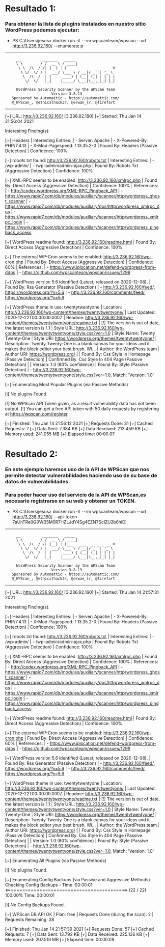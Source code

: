 # Resultado 1:
### Para obtener la lista de plugins instalados en nuestro sitio WordPress podemos ejecutar:

* PS C:\Users\jesus> docker run -it --rm wpscanteam/wpscan --url http://3.236.92.160/  --enumerate p
_______________________________________________________________
         __          _______   _____
         \ \        / /  __ \ / ____|
          \ \  /\  / /| |__) | (___   ___  __ _ _ __ ®
           \ \/  \/ / |  ___/ \___ \ / __|/ _` | '_ \
            \  /\  /  | |     ____) | (__| (_| | | | |
             \/  \/   |_|    |_____/ \___|\__,_|_| |_|

         WordPress Security Scanner by the WPScan Team
                         Version 3.8.13
       Sponsored by Automattic - https://automattic.com/
       @_WPScan_, @ethicalhack3r, @erwan_lr, @firefart
_______________________________________________________________

[+] URL: http://3.236.92.160/ [3.236.92.160]
[+] Started: Thu Jan 14 21:56:04 2021

Interesting Finding(s):

[+] Headers
 | Interesting Entries:
 |  - Server: Apache
 |  - X-Powered-By: PHP/7.4.13
 |  - X-Mod-Pagespeed: 1.13.35.2-0
 | Found By: Headers (Passive Detection)
 | Confidence: 100%

[+] robots.txt found: http://3.236.92.160/robots.txt
 | Interesting Entries:
 |  - /wp-admin/
 |  - /wp-admin/admin-ajax.php
 | Found By: Robots Txt (Aggressive Detection)
 | Confidence: 100%

[+] XML-RPC seems to be enabled: http://3.236.92.160/xmlrpc.php
 | Found By: Direct Access (Aggressive Detection)
 | Confidence: 100%
 | References:
 |  - http://codex.wordpress.org/XML-RPC_Pingback_API
 |  - https://www.rapid7.com/db/modules/auxiliary/scanner/http/wordpress_ghost_scanner
 |  - https://www.rapid7.com/db/modules/auxiliary/dos/http/wordpress_xmlrpc_dos
 |  - https://www.rapid7.com/db/modules/auxiliary/scanner/http/wordpress_xmlrpc_login
 |  - https://www.rapid7.com/db/modules/auxiliary/scanner/http/wordpress_pingback_access

[+] WordPress readme found: http://3.236.92.160/readme.html
 | Found By: Direct Access (Aggressive Detection)
 | Confidence: 100%

[+] The external WP-Cron seems to be enabled: http://3.236.92.160/wp-cron.php
 | Found By: Direct Access (Aggressive Detection)
 | Confidence: 60%
 | References:
 |  - https://www.iplocation.net/defend-wordpress-from-ddos
 |  - https://github.com/wpscanteam/wpscan/issues/1299

[+] WordPress version 5.6 identified (Latest, released on 2020-12-08).
 | Found By: Rss Generator (Passive Detection)
 |  - http://3.236.92.160/feed/, <generator>https://wordpress.org/?v=5.6</generator>
 |  - http://3.236.92.160/comments/feed/, <generator>https://wordpress.org/?v=5.6</generator>

[+] WordPress theme in use: twentytwentyone
 | Location: http://3.236.92.160/wp-content/themes/twentytwentyone/
 | Last Updated: 2020-12-22T00:00:00.000Z
 | Readme: http://3.236.92.160/wp-content/themes/twentytwentyone/readme.txt
 | [!] The version is out of date, the latest version is 1.1
 | Style URL: http://3.236.92.160/wp-content/themes/twentytwentyone/style.css?ver=1.0
 | Style Name: Twenty Twenty-One
 | Style URI: https://wordpress.org/themes/twentytwentyone/
 | Description: Twenty Twenty-One is a blank canvas for your ideas and it makes the block editor your best brush. Wi...
 | Author: the WordPress team
 | Author URI: https://wordpress.org/
 |
 | Found By: Css Style In Homepage (Passive Detection)
 | Confirmed By: Css Style In 404 Page (Passive Detection)
 |
 | Version: 1.0 (80% confidence)
 | Found By: Style (Passive Detection)
 |  - http://3.236.92.160/wp-content/themes/twentytwentyone/style.css?ver=1.0, Match: 'Version: 1.0'

[+] Enumerating Most Popular Plugins (via Passive Methods)

[i] No plugins Found.

[!] No WPScan API Token given, as a result vulnerability data has not been output.
[!] You can get a free API token with 50 daily requests by registering at https://wpscan.com/register

[+] Finished: Thu Jan 14 21:56:12 2021
[+] Requests Done: 31
[+] Cached Requests: 7
[+] Data Sent: 7.384 KB
[+] Data Received: 213.459 KB
[+] Memory used: 241.055 MB
[+] Elapsed time: 00:00:07
 
 
# Resultado 2:
### En este ejemplo haremos uso de la API de WPScan que nos permite detectar vulnerabilidades haciendo uso de su base de datos de vulnerabilidades.
### Para poder hacer uso del servicio de la API de WPScan,es necesario registrarse en su web y obtener un TOKEN.

* PS C:\Users\jesus> docker run -it --rm wpscanteam/wpscan --url http://3.236.92.160/  --api-token 7aUhTRe0G0WB5M0R7HZLJdY4Sg4EZN7ScIZU2b6hiDI
_______________________________________________________________
         __          _______   _____
         \ \        / /  __ \ / ____|
          \ \  /\  / /| |__) | (___   ___  __ _ _ __ ®
           \ \/  \/ / |  ___/ \___ \ / __|/ _` | '_ \
            \  /\  /  | |     ____) | (__| (_| | | | |
             \/  \/   |_|    |_____/ \___|\__,_|_| |_|

         WordPress Security Scanner by the WPScan Team
                         Version 3.8.13
       Sponsored by Automattic - https://automattic.com/
       @_WPScan_, @ethicalhack3r, @erwan_lr, @firefart
_______________________________________________________________

[+] URL: http://3.236.92.160/ [3.236.92.160]
[+] Started: Thu Jan 14 21:57:31 2021

Interesting Finding(s):

[+] Headers
 | Interesting Entries:
 |  - Server: Apache
 |  - X-Powered-By: PHP/7.4.13
 |  - X-Mod-Pagespeed: 1.13.35.2-0
 | Found By: Headers (Passive Detection)
 | Confidence: 100%

[+] robots.txt found: http://3.236.92.160/robots.txt
 | Interesting Entries:
 |  - /wp-admin/
 |  - /wp-admin/admin-ajax.php
 | Found By: Robots Txt (Aggressive Detection)
 | Confidence: 100%

[+] XML-RPC seems to be enabled: http://3.236.92.160/xmlrpc.php
 | Found By: Direct Access (Aggressive Detection)
 | Confidence: 100%
 | References:
 |  - http://codex.wordpress.org/XML-RPC_Pingback_API
 |  - https://www.rapid7.com/db/modules/auxiliary/scanner/http/wordpress_ghost_scanner
 |  - https://www.rapid7.com/db/modules/auxiliary/dos/http/wordpress_xmlrpc_dos
 |  - https://www.rapid7.com/db/modules/auxiliary/scanner/http/wordpress_xmlrpc_login
 |  - https://www.rapid7.com/db/modules/auxiliary/scanner/http/wordpress_pingback_access

[+] WordPress readme found: http://3.236.92.160/readme.html
 | Found By: Direct Access (Aggressive Detection)
 | Confidence: 100%

[+] The external WP-Cron seems to be enabled: http://3.236.92.160/wp-cron.php
 | Found By: Direct Access (Aggressive Detection)
 | Confidence: 60%
 | References:
 |  - https://www.iplocation.net/defend-wordpress-from-ddos
 |  - https://github.com/wpscanteam/wpscan/issues/1299

[+] WordPress version 5.6 identified (Latest, released on 2020-12-08).
 | Found By: Rss Generator (Passive Detection)
 |  - http://3.236.92.160/feed/, <generator>https://wordpress.org/?v=5.6</generator>
 |  - http://3.236.92.160/comments/feed/, <generator>https://wordpress.org/?v=5.6</generator>

[+] WordPress theme in use: twentytwentyone
 | Location: http://3.236.92.160/wp-content/themes/twentytwentyone/
 | Last Updated: 2020-12-22T00:00:00.000Z
 | Readme: http://3.236.92.160/wp-content/themes/twentytwentyone/readme.txt
 | [!] The version is out of date, the latest version is 1.1
 | Style URL: http://3.236.92.160/wp-content/themes/twentytwentyone/style.css?ver=1.0
 | Style Name: Twenty Twenty-One
 | Style URI: https://wordpress.org/themes/twentytwentyone/
 | Description: Twenty Twenty-One is a blank canvas for your ideas and it makes the block editor your best brush. Wi...
 | Author: the WordPress team
 | Author URI: https://wordpress.org/
 |
 | Found By: Css Style In Homepage (Passive Detection)
 | Confirmed By: Css Style In 404 Page (Passive Detection)
 |
 | Version: 1.0 (80% confidence)
 | Found By: Style (Passive Detection)
 |  - http://3.236.92.160/wp-content/themes/twentytwentyone/style.css?ver=1.0, Match: 'Version: 1.0'

[+] Enumerating All Plugins (via Passive Methods)

[i] No plugins Found.

[+] Enumerating Config Backups (via Passive and Aggressive Methods)
 Checking Config Backups - Time: 00:00:01 <===========================================> (22 / 22) 100.00% Time: 00:00:01

[i] No Config Backups Found.

[+] WPScan DB API OK
 | Plan: free
 | Requests Done (during the scan): 2
 | Requests Remaining: 38

[+] Finished: Thu Jan 14 21:57:39 2021
[+] Requests Done: 57
[+] Cached Requests: 7
[+] Data Sent: 13.792 KB
[+] Data Received: 225.136 KB
[+] Memory used: 207.516 MB
[+] Elapsed time: 00:00:08
